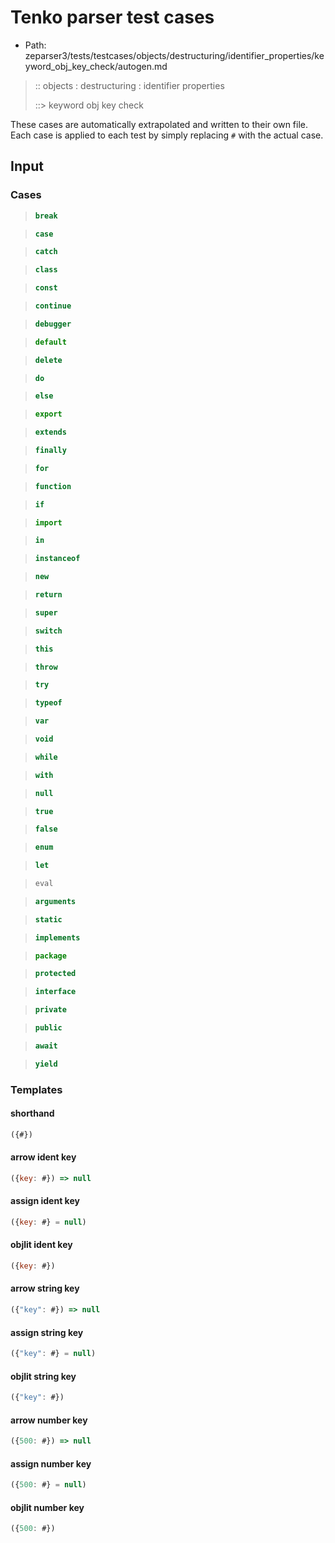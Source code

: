 # Tenko parser test cases

- Path: zeparser3/tests/testcases/objects/destructuring/identifier_properties/keyword_obj_key_check/autogen.md

> :: objects : destructuring : identifier properties
>
> ::> keyword obj key check

These cases are automatically extrapolated and written to their own file.
Each case is applied to each test by simply replacing `#` with the actual case.

## Input

### Cases

> `````js
> break
> `````

> `````js
> case
> `````

> `````js
> catch
> `````

> `````js
> class
> `````

> `````js
> const
> `````

> `````js
> continue
> `````

> `````js
> debugger
> `````

> `````js
> default
> `````

> `````js
> delete
> `````

> `````js
> do
> `````

> `````js
> else
> `````

> `````js
> export
> `````

> `````js
> extends
> `````

> `````js
> finally
> `````

> `````js
> for
> `````

> `````js
> function
> `````

> `````js
> if
> `````

> `````js
> import
> `````

> `````js
> in
> `````

> `````js
> instanceof
> `````

> `````js
> new
> `````

> `````js
> return
> `````

> `````js
> super
> `````

> `````js
> switch
> `````

> `````js
> this
> `````

> `````js
> throw
> `````

> `````js
> try
> `````

> `````js
> typeof
> `````

> `````js
> var
> `````

> `````js
> void
> `````

> `````js
> while
> `````

> `````js
> with
> `````

> `````js
> null
> `````

> `````js
> true
> `````

> `````js
> false
> `````

> `````js
> enum
> `````

> `````js
> let
> `````

> `````js
> eval
> `````

> `````js
> arguments
> `````

> `````js
> static
> `````

> `````js
> implements
> `````

> `````js
> package
> `````

> `````js
> protected
> `````

> `````js
> interface
> `````

> `````js
> private
> `````

> `````js
> public
> `````

> `````js
> await
> `````

> `````js
> yield
> `````

### Templates

#### shorthand

`````js
({#})
`````

#### arrow ident key

`````js
({key: #}) => null
`````

#### assign ident key

`````js
({key: #} = null)
`````

#### objlit ident key

`````js
({key: #})
`````

#### arrow string key

`````js
({"key": #}) => null
`````

#### assign string key

`````js
({"key": #} = null)
`````

#### objlit string key

`````js
({"key": #})
`````

#### arrow number key

`````js
({500: #}) => null
`````

#### assign number key

`````js
({500: #} = null)
`````

#### objlit number key

`````js
({500: #})
`````
